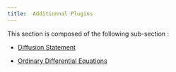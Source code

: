```yaml
---
title:  Additionnal Plugins
---
```



This section is composed of the following sub-section :

* [Diffusion Statement](references#DiffusionStatement)

* [Ordinary Differential Equations](references#OrdinaryDifferentialEquations)


